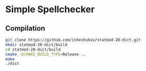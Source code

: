 # Simple Spellchecker

## Compilation

```sh
git clone https://github.com/isheshukov/statmod-20-dict.git
mkdir statmod-20-dict/build
cd statmod-20-dict/build
cmake -DCMAKE_BUILD_TYPE=Release ..
make
./dict
```

